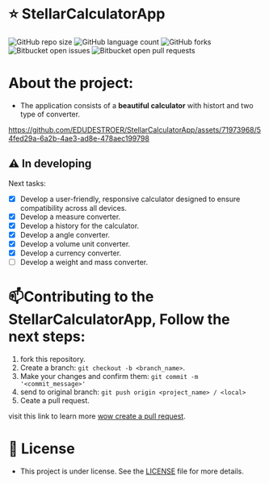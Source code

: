 # ⭐ StellarCalculatorApp

![GitHub repo size](https://img.shields.io/github/repo-size/EDUDESTROER/StellarCalculatorApp?style=for-the-badge)
![GitHub language count](https://img.shields.io/github/languages/count/EDUDESTROER/StellarCalculatorApp?style=for-the-badge)
![GitHub forks](https://img.shields.io/github/forks/EDUDESTROER/StellarCalculatorApp?style=for-the-badge)
![Bitbucket open issues](https://img.shields.io/bitbucket/issues/EDUDESTROER/StellarCalculatorApp?style=for-the-badge)
![Bitbucket open pull requests](https://img.shields.io/bitbucket/pr-raw/EDUDESTROER/StellarCalculatorApp?style=for-the-badge)

# About the project:

- The application consists of a **beautiful calculator** with histort and two type of converter.

https://github.com/EDUDESTROER/StellarCalculatorApp/assets/71973968/54fed29a-6a2b-4ae3-ad8e-478aec199798


## ⚠️ In developing

Next tasks:

- [x] Develop a user-friendly, responsive calculator designed to ensure compatibility across all devices.
- [x] Develop a measure converter.
- [x] Develop a history for the calculator.
- [x] Develop a angle converter.
- [x] Develop a volume unit converter. 
- [x] Develop a currency converter.
- [ ] Develop a weight and mass converter.

# 📫Contributing to the StellarCalculatorApp, Follow the next steps:

1. fork this repository.
2. Create a branch: `git checkout -b <branch_name>`.
3. Make your changes and confirm them: `git commit -m '<commit_message>'`
4. send to original branch: `git push origin <project_name> / <local>`
5. Ceate a pull request.

visit this link to learn more [wow create a pull request](https://help.github.com/en/github/collaborating-with-issues-and-pull-requests/creating-a-pull-request).

# 📝 License
- This project is under license. See the [LICENSE](LICENSE.md) file for more details.
